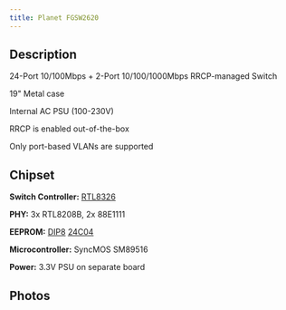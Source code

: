 ```yaml
---
title: Planet FGSW2620
---
```


## Description

24-Port 10/100Mbps + 2-Port 10/100/1000Mbps RRCP-managed Switch

19" Metal case

Internal AC PSU (100-230V)

RRCP is enabled out-of-the-box

Only port-based VLANs are supported

## Chipset

**Switch Controller:** [RTL8326]

**PHY:** 3x RTL8208B, 2x 88E1111

**EEPROM:** [DIP8][DIP8] [24C04]

**Microcontroller:** SyncMOS SM89516

**Power:** 3.3V PSU on separate board

## Photos

[RTL8326]: ../chip/rtl8326.md
[DIP8]: ../dip8.md
[24C04]: ../eeprom.md#24c04

